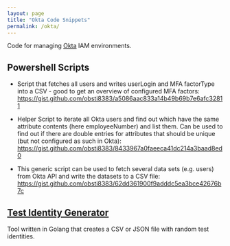 ```yaml
---
layout: page
title: "Okta Code Snippets"
permalink: /okta/
---
```


Code for managing [Okta](https://www.okta.com) IAM environments.

## Powershell Scripts

* Script that fetches all users and writes userLogin and MFA factorType into a CSV - good to get an overview of configured MFA factors: <https://gist.github.com/obsti8383/a5086aac833a14b49b69b7e6afc32811>
 
* Helper Script to iterate all Okta users and find out which have the same attribute contents (here employeeNumber) and list them. Can be used to find out if there are double entries for attributes that should be unique (but not configured as such in Okta): <https://gist.github.com/obsti8383/8433967a0faeeca41dc214a3baad8ed0>

* This generic script can be used to fetch several data sets (e.g. users) from Okta API and write the datasets to a CSV file: <https://gist.github.com/obsti8383/62dd361900f9adddc5ea3bce42676b7c>

## [Test Identity Generator](https://github.com/obsti8383/TestIdentityGenerator)

Tool written in Golang that creates a CSV or JSON file with random test identities.
